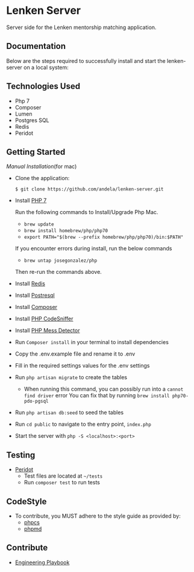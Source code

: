 # Lenken Server
Server side for the Lenken mentorship matching application.

## Documentation
Below are the steps required to successfully install and start the lenken-server on a local system:

## Technologies Used
- Php 7
- Composer
- Lumen
- Postgres SQL
- Redis
- Peridot


## Getting Started
_*Manual Installation*_(for mac)
* Clone the application:

      $ git clone https://github.com/andela/lenken-server.git

- Install [PHP 7](http://php.net/manual/en/install.php)

  Run the following commands to Install/Upgrade Php Mac.
    - ```brew update```
    - ```brew install homebrew/php/php70```
    - ```export PATH="$(brew --prefix homebrew/php/php70)/bin:$PATH"```

  If you encounter errors during install, run the below commands
    - ```brew untap josegonzalez/php```

  Then re-run the commands above.
- Install [Redis](https://redis.io/download)
- Install [Postresql ](https://www.postgresql.org/download/)
- Install [Composer](https://getcomposer.org/doc/00-intro.md#installation-linux-unix-osx)
- Install [PHP CodeSniffer](https://github.com/andela/lenken-server/wiki/Installing-PHP-Code-Sniffer-with-Composer)
- Install [PHP Mess Detector](https://github.com/andela/lenken-server/wiki/Installing-PHP-Mess-Detector-with-Composer)
- Run ```Composer install``` in your terminal to install dependencies
- Copy the .env.example file and rename it to .env
- Fill in the required settings values for the .env settings
- Run ```php artisan migrate``` to create the tables
  - When running this command, you can possibly run into a ```cannot find driver``` error
    You can fix that by running ```brew install php70-pdo-pgsql```
- Run ```php artisan db:seed``` to seed the tables
- Run ```cd public``` to navigate to the entry point, `index.php`
- Start the server with ```php -S <localhost>:<port>```

## Testing
- [Peridot](http://peridot-php.github.io/)
  - Test files are located at `~/tests`
  - Run ```composer test``` to run tests

## CodeStyle
- To contribute, you MUST adhere to the style guide as provided by:
  - [phpcs](https://github.com/andela/lenken-server/wiki/Installing-PHP-Code-Sniffer-with-Composer)
  - [phpmd](https://github.com/andela/lenken-server/wiki/Installing-PHP-Mess-Detector-with-Composer)

## Contribute

- [Engineering Playbook](https://github.com/andela/engineering-playbook/)

